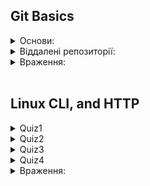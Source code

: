 ## Git Basics
<details>
<summary>Основи:</summary>

![screenshot](img/%D0%A1%D0%BD%D0%B8%D0%BC%D0%BE%D0%BA1.JPG)

</details>

<details>

<summary>Віддалені репозиторії:</summary>

![screenshot](img/%D0%A1%D0%BD%D0%B8%D0%BC%D0%BE%D0%BA2.JPG)

</details>
<details>
<summary>Враження:</summary>

#### До цього ніколи не доводилося мати справи із Git/Github, початкові команди цілком зрозумілі, а ось жонглювання комітами та робота із віддаленими репозиторіями, як на мене - є більш складними та потребують більше часу для зрозуміння, сподіваюсь із практикою розуміння й рівень моїх вмінь дійде до автоматизму.

#### Не зважаючи на всі складнощі мені сподобалося працювати із новими для себе технологіями 🙂

</details>
</br>

## Linux CLI, and HTTP
<details>
<summary>Quiz1</summary>

![screenshot](task_linux_cli/quizNumber1.png)
</details>
<details>
<summary>Quiz2</summary>

![screenshot](task_linux_cli/quizNumber2.png))
</details>
<details>
<summary>Quiz3</summary>

![screenshot](task_linux_cli/quizNumber3.png))
</details>
<details>
<summary>Quiz4</summary>

![screenshot](task_linux_cli/quizNumber4.png))
</details>

</details>
<details>
<summary>Враження:</summary>

## 1. Linux Survival (4 modules):
#### В загальному я вже був ознайомлений із командами, що були перераховані у перших 2 модулях але не використовував їх досить часто, тому було корисно пригадати та використати їх на практиці знову.

#### Команди, що були продемонстровані у модулі 3/4 були для мене новими, тому потребують більше практики для того, щоб комфортно їх використовувати.

#### Сподобалася візуалізація, що була продемонстрована у цьому ресурсі, яка дозволяє краще розуміти хід виконання тієї чи іншої команди. В майбутньому, коли доведеться працювати із Linux буде корисним зазирнути туди знову й освіжити свої знання.
